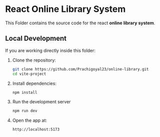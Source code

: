 # React Online Library System

This Folder contains the source code for the react **online library system**.

## Local Development

If you are working directly inside this folder:

1. Clone the repository:
   ```bash
   git clone https://github.com/Prachigoyal23/online-library.git
   cd vite-project

2. Install dependencies:
   ```bash
   npm install

3. Run the development server
   ```bash
   npm run dev

4. Open the app at:
   ```bash
   http://localhost:5173
